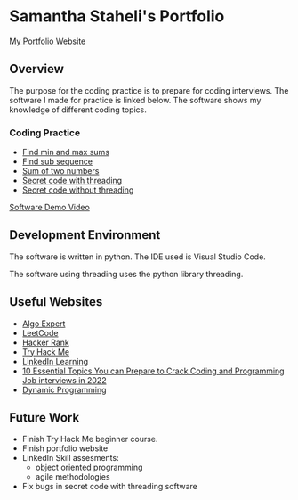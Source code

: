 # Samantha Staheli's Portfolio

[My Portfolio Website](https://samanthastaheli.github.io/samanthastaheliportfolio/website/index.html)

## Overview

The purpose for the coding practice is to prepare for coding interviews. The software I made for practice is linked below. The software shows my knowledge of different coding topics. 

### Coding Practice

* [Find min and max sums](https://github.com/samanthastaheli/samanthastaheliportfolio/blob/master/CodePractice/minMaxSum.py)
* [Find sub sequence](https://github.com/samanthastaheli/samanthastaheliportfolio/blob/master/CodePractice/find_sub.py)
* [Sum of two numbers](https://github.com/samanthastaheli/samanthastaheliportfolio/blob/master/CodePractice/num_sum.py)
* [Secret code with threading](https://github.com/samanthastaheli/samanthastaheliportfolio/blob/master/CodePractice/secret_code_threading.py)
* [Secret code without threading](https://github.com/samanthastaheli/samanthastaheliportfolio/blob/master/CodePractice/secret_code.py)

[Software Demo Video](https://youtu.be/LNxZ_MqDqo8)

## Development Environment

The software is written in python. The IDE used is Visual Studio Code. 

The software using threading uses the python library threading. 

## Useful Websites

* [Algo Expert](https://www.algoexpert.io/product?r=ads&gclid=Cj0KCQjwlvT8BRDeARIsAACRFiWItOt_iox6igmj8zIHUfwTQX1fiABbvA5wVKojAV8az89jl0zpXQ8aApOwEALw_wcB)
* [LeetCode](https://leetcode.com/problemset/all/)
* [Hacker Rank](https://www.hackerrank.com/)
* [Try Hack Me](https://tryhackme.com/)
* [LinkedIn Learning](https://www.linkedin.com/learning/?u=2153100)
* [10 Essential Topics You can Prepare to Crack Coding and Programming Job interviews in 2022](https://medium.com/javarevisited/10-essential-topics-and-resources-for-coding-and-programm-job-interviews-4017cac3a522)
* [Dynamic Programming](https://www.geeksforgeeks.org/dynamic-programming/)

## Future Work

* Finish Try Hack Me beginner course.
* Finish portfolio website
* LinkedIn Skill assesments:
    * object oriented programming
    * agile methodologies
* Fix bugs in secret code with threading software
